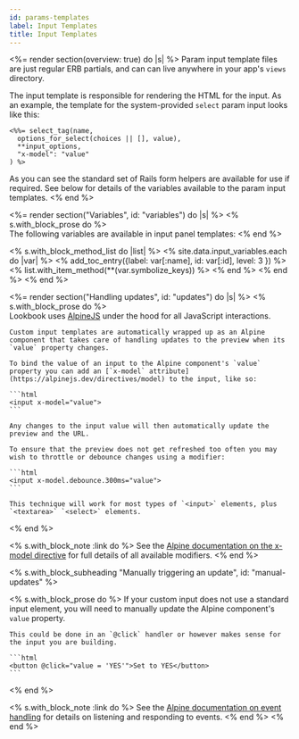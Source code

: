```yaml
---
id: params-templates
label: Input Templates
title: Input Templates
---
```


<%= render section(overview: true) do |s| %>
  Param input template files are just regular ERB partials, and can can live anywhere in your app's `views` directory.

  The input template is responsible for rendering the HTML for the input. As an example, the template for the system-provided `select` param input looks like this:

  ```erb
  <%%= select_tag(name,
    options_for_select(choices || [], value),
    **input_options,
    "x-model": "value"
  ) %>
  ```

  As you can see the standard set of Rails form helpers are available for use if required.
  See below for details of the variables available to the param input templates.
<% end %>

<%= render section("Variables", id: "variables") do |s| %>
  <% s.with_block_prose do %>    
    The following variables are available in input panel templates:
  <% end %>

  <% s.with_block_method_list do |list| %>
    <% site.data.input_variables.each do |var| %>
      <% add_toc_entry({label: var[:name], id: var[:id], level: 3 }) %>
      <% list.with_item_method(**(var.symbolize_keys)) %>
    <% end %>
  <% end %>
<% end %>

<%= render section("Handling updates", id: "updates") do |s| %>
  <% s.with_block_prose do %>    
    Lookbook uses [AlpineJS](https://alpinejs.dev) under the hood for all JavaScript interactions.

    Custom input templates are automatically wrapped up as an Alpine component that takes care of handling updates to the preview when its `value` property changes.

    To bind the value of an input to the Alpine component's `value` property you can add an [`x-model` attribute](https://alpinejs.dev/directives/model) to the input, like so:

    ```html
    <input x-model="value">
    ```

    Any changes to the input value will then automatically update the preview and the URL.

    To ensure that the preview does not get refreshed too often you may wish to throttle or debounce changes using a modifier:

    ```html
    <input x-model.debounce.300ms="value">
    ```

    This technique will work for most types of `<input>` elements, plus `<textarea>` `<select>` elements.
  <% end %>

  <% s.with_block_note :link do %>
    See the [Alpine documentation on the x-model directive](https://alpinejs.dev/directives/model) for full details of all available modifiers.
  <% end %>

  <% s.with_block_subheading "Manually triggering an update", id: "manual-updates" %>

  <% s.with_block_prose do %>
    If your custom input does not use a standard input element, you will need to manually update the Alpine component's `value` property.

    This could be done in an `@click` handler or however makes sense for the input you are building.

    ```html
    <button @click="value = 'YES'">Set to YES</button>
    ```
  <% end %>

  <% s.with_block_note :link do %>
    See the [Alpine documentation on event handling](https://alpinejs.dev/directives/on) for details on listening and responding to events.
  <% end %>
<% end %>